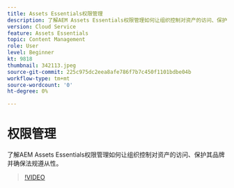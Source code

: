 ```yaml
---
title: Assets Essentials权限管理
description: 了解AEM Assets Essentials权限管理如何让组织控制对资产的访问、保护其品牌并确保法规遵从性。
version: Cloud Service
feature: Assets Essentials
topic: Content Management
role: User
level: Beginner
kt: 9818
thumbnail: 342113.jpeg
source-git-commit: 225c975dc2eea8afe786f7b7c450f1101bdbe04b
workflow-type: tm+mt
source-wordcount: '0'
ht-degree: 0%

---
```



# 权限管理

了解AEM Assets Essentials权限管理如何让组织控制对资产的访问、保护其品牌并确保法规遵从性。

>[!VIDEO](https://video.tv.adobe.com/v/342113/?quality=12&learn=on)
